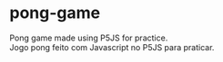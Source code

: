 # pong-game
 Pong game made using P5JS for practice. <br>
 Jogo pong feito com Javascript no P5JS para praticar.
